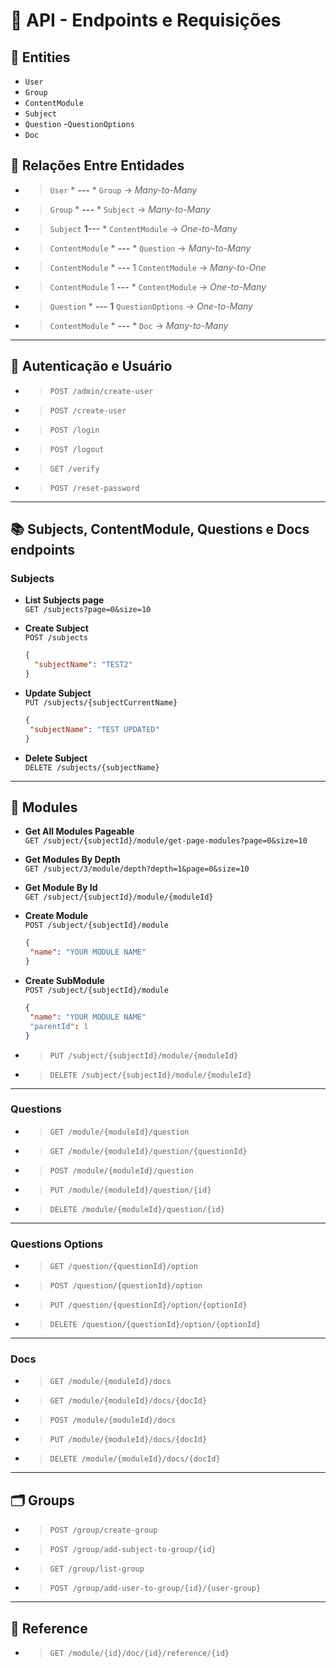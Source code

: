 # 📘 API - Endpoints e Requisições

## 🧩 Entities
- `User`
- `Group`
- `ContentModule`
- `Subject`
- `Question`
-`QuestionOptions`
- `Doc`

## 🧩 Relações Entre Entidades

- >`User`    * **---** *     `Group` → *Many-to-Many*
- >`Group`   * **---** * `Subject` → *Many-to-Many*
- >`Subject` **1---** * `ContentModule` → *One-to-Many*
- >`ContentModule`  * **---** * `Question` → *Many-to-Many*
- >`ContentModule`  * **---** 1 `ContentModule` → *Many-to-One*
- >`ContentModule`  1 **---** * `ContentModule` → *One-to-Many*
- >`Question` * **---** **1** `QuestionOptions` → *One-to-Many*
- >`ContentModule` * **---** * `Doc` → *Many-to-Many*

---

## 🧩 Autenticação e Usuário

- >`POST /admin/create-user`
- >`POST /create-user`
- >`POST /login`
- >`POST /logout`
- >`GET /verify`
- >`POST /reset-password`

---

## 📚 Subjects, ContentModule, Questions e Docs endpoints

### Subjects

- **List Subjects page**  
  `GET /subjects?page=0&size=10`


- **Create Subject**  
  `POST /subjects`
  ```json
  {
    "subjectName": "TEST2"
  }

- **Update Subject**                      
   `PUT /subjects/{subjectCurrentName}` 
    ```json
  {
     "subjectName": "TEST UPDATED"
  }

- **Delete Subject**      
    `DELETE /subjects/{subjectName}`

---

## 🧱 Modules

- **Get All Modules Pageable**   
`GET /subject/{subjectId}/module/get-page-modules?page=0&size=10`


- **Get Modules By Depth**   
    `GET /subject/3/module/depth?depth=1&page=0&size=10`


- **Get Module By Id**  
`GET /subject/{subjectId}/module/{moduleId}`


- **Create Module**                      
  `POST /subject/{subjectId}/module`
    ```json
  {
     "name": "YOUR MODULE NAME"
  }

- **Create SubModule**                      
  `POST /subject/{subjectId}/module`
    ```json
  {
     "name": "YOUR MODULE NAME"
     "parentId": 1
  }
  
- >`PUT /subject/{subjectId}/module/{moduleId}`
- >`DELETE /subject/{subjectId}/module/{moduleId}`

---
### Questions
- >`GET /module/{moduleId}/question`
- >`GET /module/{moduleId}/question/{questionId}`
- >`POST /module/{moduleId}/question`
- >`PUT /module/{moduleId}/question/{id}`
- >`DELETE /module/{moduleId}/question/{id}`
  
---

### Questions Options

- >`GET /question/{questionId}/option`
- >`POST /question/{questionId}/option`
- >`PUT /question/{questionId}/option/{optionId}`
- >`DELETE /question/{questionId}/option/{optionId}`


---

### Docs
- >`GET /module/{moduleId}/docs`
- >`GET /module/{moduleId}/docs/{docId}`
- >`POST /module/{moduleId}/docs`
- >`PUT /module/{moduleId}/docs/{docId}`
- >`DELETE /module/{moduleId}/docs/{docId}`
---

## 🗂️ Groups

- >`POST /group/create-group`
- >`POST /group/add-subject-to-group/{id}`
- >`GET /group/list-group`
- >`POST /group/add-user-to-group/{id}/{user-group}`
  
---

## 🔗 Reference

- >`GET /module/{id}/doc/{id}/reference/{id}`


